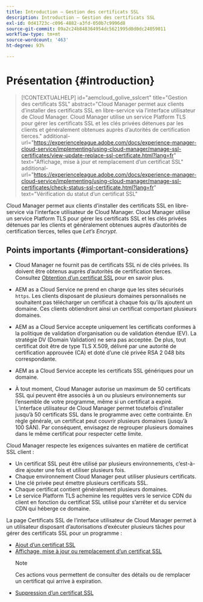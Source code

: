 ```yaml
---
title: Introduction – Gestion des certificats SSL
description: Introduction – Gestion des certificats SSL
exl-id: 0d41723c-c096-4882-a3fd-050b7c9996d8
source-git-commit: 09a2c24b848364954dc5621995d0d0dc24059011
workflow-type: tm+mt
source-wordcount: '463'
ht-degree: 93%

---
```


# Présentation {#introduction}

>[!CONTEXTUALHELP]
>id="aemcloud_golive_sslcert"
>title="Gestion des certificats SSL"
>abstract="Cloud Manager permet aux clients d’installer des certificats SSL en libre-service via l’interface utilisateur de Cloud Manager. Cloud Manager utilise un service Platform TLS pour gérer les certificats SSL et les clés privées détenues par les clients et généralement obtenues auprès d’autorités de certification tierces."
>additional-url="https://experienceleague.adobe.com/docs/experience-manager-cloud-service/implementing/using-cloud-manager/manage-ssl-certificates/view-update-replace-ssl-certificate.html?lang=fr" text="Affichage, mise à jour et remplacement d’un certificat SSL"
>additional-url="https://experienceleague.adobe.com/docs/experience-manager-cloud-service/implementing/using-cloud-manager/manage-ssl-certificates/check-status-ssl-certificate.html?lang=fr" text="Vérification du statut d’un certificat SSL"


Cloud Manager permet aux clients d’installer des certificats SSL en libre-service via l’interface utilisateur de Cloud Manager. Cloud Manager utilise un service Platform TLS pour gérer les certificats SSL et les clés privées détenues par les clients et généralement obtenues auprès d’autorités de certification tierces, telles que *Let’s Encrypt*.

## Points importants {#important-considerations}

* Cloud Manager ne fournit pas de certificats SSL ni de clés privées. Ils doivent être obtenus auprès d’autorités de certification tierces. Consultez [Obtention d’un certificat SSL](/help/implementing/cloud-manager/managing-ssl-certifications/get-ssl-certificate.md) pour en savoir plus.

* AEM as a Cloud Service ne prend en charge que les sites sécurisés `https`. Les clients disposant de plusieurs domaines personnalisés ne souhaitent pas télécharger un certificat à chaque fois qu’ils ajoutent un domaine. Ces clients obtiendront ainsi un certificat comportant plusieurs domaines.

* AEM as a Cloud Service accepte uniquement les certificats conformes à la politique de validation d’organisation ou de validation étendue (EV). La stratégie DV (Domain Validation) ne sera pas acceptée. De plus, tout certificat doit être de type TLS X.509, délivré par une autorité de certification approuvée (CA) et doté d’une clé privée RSA 2 048 bits correspondante.

* AEM as a Cloud Service accepte les certificats SSL génériques pour un domaine.

* À tout moment, Cloud Manager autorise un maximum de 50 certificats SSL qui peuvent être associés à un ou plusieurs environnements sur l’ensemble de votre programme, même si un certificat a expiré. L’interface utilisateur de Cloud Manager permet toutefois d’installer jusqu’à 50 certificats SSL dans le programme avec cette contrainte. En règle générale, un certificat peut couvrir plusieurs domaines (jusqu’à 100 SAN). Par conséquent, envisagez de regrouper plusieurs domaines dans le même certificat pour respecter cette limite.

Cloud Manager respecte les exigences suivantes en matière de certificat SSL client :

* Un certificat SSL peut être utilisé par plusieurs environnements, c’est-à-dire ajouter une fois et utiliser plusieurs fois.
* Chaque environnement Cloud Manager peut utiliser plusieurs certificats.
* Une clé privée peut émettre plusieurs certificats SSL.
* Chaque certificat contient généralement plusieurs domaines.
* Le service Platform TLS achemine les requêtes vers le service CDN du client en fonction du certificat SSL utilisé pour s’arrêter et du service CDN qui héberge ce domaine.

La page Certificats SSL de l’interface utilisateur de Cloud Manager permet à un utilisateur disposant d’autorisations d’exécuter plusieurs tâches pour gérer des certificats SSL pour un programme :

* [Ajout d’un certificat SSL](/help/implementing/cloud-manager/managing-ssl-certifications/add-ssl-certificate.md)
* [Affichage, mise à jour ou remplacement d’un certificat SSL](/help/implementing/cloud-manager/managing-ssl-certifications/view-update-replace-ssl-certificate.md)
   >[!NOTE]
   >Ces actions vous permettent de consulter des détails ou de remplacer un certificat qui arrive à expiration.
* [Suppression d’un certificat SSL](/help/implementing/cloud-manager/managing-ssl-certifications/delete-ssl-certificate.md)
